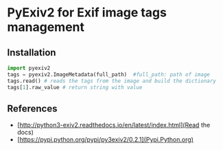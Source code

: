  # PyExiv2 for Exif image tags management
 ## Installation



```python
import pyexiv2
tags = pyexiv2.ImageMetadata(full_path)  #full_path: path of image
tags.read() # reads the tags from the image and build the dictionary
tags[1].raw_value # return string with value
```

 ## References
*   [http://python3-exiv2.readthedocs.io/en/latest/index.html](Read the docs)
*   [https://pypi.python.org/pypi/py3exiv2/0.2.1](Pypi.Python.org)
